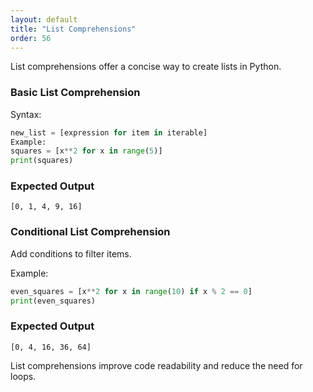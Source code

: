 ```yaml
---
layout: default
title: "List Comprehensions"
order: 56
---
```


List comprehensions offer a concise way to create lists in Python.

### Basic List Comprehension

Syntax:

```python
new_list = [expression for item in iterable]
Example:
squares = [x**2 for x in range(5)]
print(squares)
```

### Expected Output

```plaintext
[0, 1, 4, 9, 16]
```

### Conditional List Comprehension

Add conditions to filter items.

Example:

```python
even_squares = [x**2 for x in range(10) if x % 2 == 0]
print(even_squares)
```

### Expected Output

```plaintext
[0, 4, 16, 36, 64]
```

List comprehensions improve code readability and reduce the need for loops.
